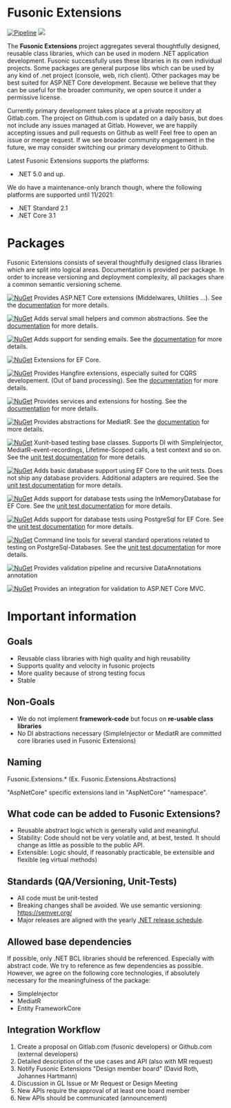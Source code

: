 # Fusonic Extensions 
[![Pipeline](https://gitlab.com/fusonic/devops/dotnet/extensions/badges/master/pipeline.svg)](https://gitlab.com/fusonic/devops/dotnet/extensions/-/pipelines?page=1&scope=all&ref=master) <a href="https://www.nuget.org/packages?q=Fusonic.Extensions"><img src="https://img.shields.io/badge/fusonic%20extensions-5.0.0-blue"></a>


 The **Fusonic Extensions** project aggregates several thoughtfully designed, reusable class libraries, which can be used in modern .NET application development. Fusonic successfully uses these libraries in its own individual projects. Some packages are general purpose libs which can be used by any kind of .net project (console, web, rich client). Other packages may be best suited for ASP<span>.</span>NET Core development. Because we believe that they can be useful for the broader community, we open source it under a permissive license.

Currently primary development takes place at a private repository at Gitlab.com.
The project on Github.com is updated on a daily basis, but does not include any issues managed at Gitlab. However, we are happily accepting issues and pull requests on Github as well! Feel free to open an issue or merge request.
If we see broader community engagement in the future, we may consider switching our primary development to Github.

Latest Fusonic Extensions supports the platforms:

* .NET 5.0 and up.

We do have a maintenance-only branch though, where the following platforms are supported until 11/2021:

* .NET Standard 2.1
* .NET Core 3.1

Packages
===============

Fusonic Extensions consists of several thoughtfully designed class libraries which are split into logical areas. Documentation is provided per package. In order to increase versioning and deployment complexity, all packages share a common semantic versioning scheme.

[![NuGet](https://img.shields.io/nuget/v/Fusonic.Extensions.AspNetCore.svg?label=Fusonic.Extensions.AspNetCore&style=plastic)](https://www.nuget.org/packages/Fusonic.Extensions.AspNetCore/)
Provides ASP<span>.</span>NET Core extensions (Middelwares, Utilities ...). See the [documentation](docs/AspNetCore/README.md) for more details.

[![NuGet](https://img.shields.io/nuget/v/Fusonic.Extensions.Common.svg?label=Fusonic.Extensions.Common&style=plastic)](https://www.nuget.org/packages/Fusonic.Extensions.Common/)
Adds serval small helpers and common abstractions. See the [documentation](docs/Common/README.md) for more details.

[![NuGet](https://img.shields.io/nuget/v/Fusonic.Extensions.Email.svg?label=Fusonic.Extensions.Email&style=plastic)](https://www.nuget.org/packages/Fusonic.Extensions.Email/)
Adds support for sending emails. See the [documentation](docs/Email/README.md) for more details.

[![NuGet](https://img.shields.io/nuget/v/Fusonic.Extensions.EntityFrameworkCore.svg?label=Fusonic.Extensions.EntityFrameworkCore&style=plastic)](https://www.nuget.org/packages/Fusonic.Extensions.EntityFrameworkCore/)
Extensions for EF Core.

[![NuGet](https://img.shields.io/nuget/v/Fusonic.Extensions.Hangfire.svg?label=Fusonic.Extensions.Hangfire&style=plastic)](https://www.nuget.org/packages/Fusonic.Extensions.Hangfire/)
Provides Hangfire extensions, especially suited for CQRS developement. (Out of band processing). See the [documentation](docs/Hangfire/README.md) for more details.

[![NuGet](https://img.shields.io/nuget/v/Fusonic.Extensions.Hosting.svg?label=Fusonic.Extensions.Hosting&style=plastic)](https://www.nuget.org/packages/Fusonic.Extensions.Hosting/)
Provides services and extensions for hosting. See the [documentation](docs/Hosting/README.md) for more details.

[![NuGet](https://img.shields.io/nuget/v/Fusonic.Extensions.MediatR.svg?label=Fusonic.Extensions.MediatR&style=plastic)](https://www.nuget.org/packages/Fusonic.Extensions.MediatR/)
Provides abstractions for MediatR. See the [documentation](docs/MediatR/README.md) for more details.

[![NuGet](https://img.shields.io/nuget/v/Fusonic.Extensions.UnitTests.svg?label=Fusonic.Extensions.UnitTests&style=plastic)](https://www.nuget.org/packages/Fusonic.Extensions.UnitTests/)
Xunit-based testing base classes. Supports DI with SimpleInjector, MediatR-event-recordings, Lifetime-Scoped calls, a test context and so on. See the [unit test documentation](docs/UnitTests/README.md) for more details.

[![NuGet](https://img.shields.io/nuget/v/Fusonic.Extensions.UnitTests.Adapters.EntityFrameworkCore.svg?label=Fusonic.Extensions.UnitTests.Adapters.EntityFrameworkCore&style=plastic)](https://www.nuget.org/packages/Fusonic.Extensions.UnitTests.Adapters.EntityFrameworkCore/)
Adds basic database support using EF Core to the unit tests. Does not ship any database providers. Additional adapters are required. See the [unit test documentation](docs/UnitTests/README.md) for more details.

[![NuGet](https://img.shields.io/nuget/v/Fusonic.Extensions.UnitTests.Adapters.InMemoryDatabase.svg?label=Fusonic.Extensions.UnitTests.Adapters.InMemoryDatabase&style=plastic)](https://www.nuget.org/packages/Fusonic.Extensions.UnitTests.Adapters.InMemoryDatabase/)
Adds support for database tests using the InMemoryDatabase for EF Core. See the [unit test documentation](docs/UnitTests/README.md) for more details.

[![NuGet](https://img.shields.io/nuget/v/Fusonic.Extensions.UnitTests.Adapters.PostgreSql.svg?label=Fusonic.Extensions.UnitTests.Adapters.PostgreSql&style=plastic)](https://www.nuget.org/packages/Fusonic.Extensions.UnitTests.Adapters.PostgreSql/)
Adds support for database tests using PostgreSql for EF Core. See the [unit test documentation](docs/UnitTests/README.md) for more details.

[![NuGet](https://img.shields.io/nuget/v/Fusonic.Extensions.UnitTests.Tools.PostgreSql.svg?label=Fusonic.Extensions.UnitTests.Tools.PostgreSql&style=plastic)](https://www.nuget.org/packages/Fusonic.Extensions.UnitTests.Tools.PostgreSql/)
Command line tools for several standard operations related to testing on PostgreSql-Databases. See the [unit test documentation](docs/UnitTests/README.md) for more details.

[![NuGet](https://img.shields.io/nuget/v/Fusonic.Extensions.Validation.svg?label=Fusonic.Extensions.Validation&style=plastic)](https://www.nuget.org/packages/Fusonic.Extensions.Validation/)
Provides validation pipeline and recursive DataAnnotations annotation

[![NuGet](https://img.shields.io/nuget/v/Fusonic.Extensions.Validation.Mvc.svg?label=Fusonic.Extensions.Validation.Mvc&style=plastic)](https://www.nuget.org/packages/Fusonic.Extensions.Validation.Mvc/)
Provides an integration for validation to ASP<span>.</span>NET Core MVC.

Important information
===============

Goals
--------------------

- Reusable class libraries with high quality and high reusability
- Supports quality and velocity in fusonic projects
- More quality because of strong testing focus
- Stable


Non-Goals
--------------------

- We do not implement **framework-code** but focus on **re-usable class libraries**
- No DI abstractions necessary (SimpleInjector or MediatR are committed core libraries used in Fusonic Extensions)


Naming
--------------------

Fusonic.Extensions.* (Ex. Fusonic.Extensions.Abstractions)

"AspNetCore" specific extensions land in "AspNetCore" "namespace".


What code can be added to Fusonic Extensions?
--------------------

- Reusable abstract logic which is generally valid and meaningful.
- Stability: Code should not be very volatile and, at best, tested. It should change as little as possible to the public API.
- Extensible: Logic should, if reasonably practicable, be extensible and flexible (eg virtual methods)


Standards (QA/Versioning, Unit-Tests)
--------------------

- All code must be unit-tested
- Breaking changes shall be avoided. We use semantic versioning: https://semver.org/
- Major releases are aligned with the yearly [.NET release schedule](https://github.com/dotnet/core/blob/master/roadmap.md).


Allowed base dependencies
--------------------
If possible, only .NET BCL libraries should be referenced. Especially with abstract code. We try to reference as few dependencies as possible.
However, we agree on the following core technologies, if absolutely necessary for the meaningfulness of the package:

* SimpleInjector
* MediatR
* Entity FrameworkCore


Integration Workflow
--------------------
1. Create a proposal on Gitlab.com (fusonic developers) or Github.com (external developers)
2. Detailed description of the use cases and API (also with MR request)
3. Notify Fusonic Extensions "Design member board" (David Roth, Johannes Hartmann)
4. Discussion in GL Issue or Mr Request or Design Meeting
5. New APIs require the approval of at least one board member
6. New APIs should be communicated (announcement)